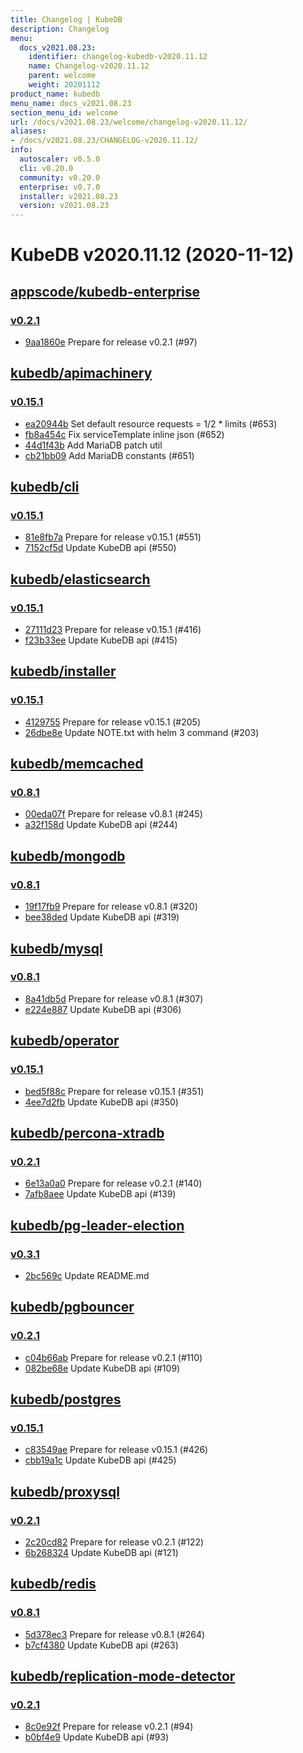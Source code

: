 ```yaml
---
title: Changelog | KubeDB
description: Changelog
menu:
  docs_v2021.08.23:
    identifier: changelog-kubedb-v2020.11.12
    name: Changelog-v2020.11.12
    parent: welcome
    weight: 20201112
product_name: kubedb
menu_name: docs_v2021.08.23
section_menu_id: welcome
url: /docs/v2021.08.23/welcome/changelog-v2020.11.12/
aliases:
- /docs/v2021.08.23/CHANGELOG-v2020.11.12/
info:
  autoscaler: v0.5.0
  cli: v0.20.0
  community: v0.20.0
  enterprise: v0.7.0
  installer: v2021.08.23
  version: v2021.08.23
---
```


# KubeDB v2020.11.12 (2020-11-12)


## [appscode/kubedb-enterprise](https://github.com/appscode/kubedb-enterprise)

### [v0.2.1](https://github.com/appscode/kubedb-enterprise/releases/tag/v0.2.1)

- [9aa1860e](https://github.com/appscode/kubedb-enterprise/commit/9aa1860e) Prepare for release v0.2.1 (#97)



## [kubedb/apimachinery](https://github.com/kubedb/apimachinery)

### [v0.15.1](https://github.com/kubedb/apimachinery/releases/tag/v0.15.1)

- [ea20944b](https://github.com/kubedb/apimachinery/commit/ea20944b) Set default resource requests = 1/2 * limits (#653)
- [fb8a454c](https://github.com/kubedb/apimachinery/commit/fb8a454c) Fix serviceTemplate inline json (#652)
- [44d1f43b](https://github.com/kubedb/apimachinery/commit/44d1f43b) Add MariaDB patch util
- [cb21bb09](https://github.com/kubedb/apimachinery/commit/cb21bb09) Add MariaDB constants (#651)



## [kubedb/cli](https://github.com/kubedb/cli)

### [v0.15.1](https://github.com/kubedb/cli/releases/tag/v0.15.1)

- [81e8fb7a](https://github.com/kubedb/cli/commit/81e8fb7a) Prepare for release v0.15.1 (#551)
- [7152cf5d](https://github.com/kubedb/cli/commit/7152cf5d) Update KubeDB api (#550)



## [kubedb/elasticsearch](https://github.com/kubedb/elasticsearch)

### [v0.15.1](https://github.com/kubedb/elasticsearch/releases/tag/v0.15.1)

- [27111d23](https://github.com/kubedb/elasticsearch/commit/27111d23) Prepare for release v0.15.1 (#416)
- [f23b33ee](https://github.com/kubedb/elasticsearch/commit/f23b33ee) Update KubeDB api (#415)



## [kubedb/installer](https://github.com/kubedb/installer)

### [v0.15.1](https://github.com/kubedb/installer/releases/tag/v0.15.1)

- [4129755](https://github.com/kubedb/installer/commit/4129755) Prepare for release v0.15.1 (#205)
- [26dbe8e](https://github.com/kubedb/installer/commit/26dbe8e) Update NOTE.txt with helm 3 command (#203)



## [kubedb/memcached](https://github.com/kubedb/memcached)

### [v0.8.1](https://github.com/kubedb/memcached/releases/tag/v0.8.1)

- [00eda07f](https://github.com/kubedb/memcached/commit/00eda07f) Prepare for release v0.8.1 (#245)
- [a32f158d](https://github.com/kubedb/memcached/commit/a32f158d) Update KubeDB api (#244)



## [kubedb/mongodb](https://github.com/kubedb/mongodb)

### [v0.8.1](https://github.com/kubedb/mongodb/releases/tag/v0.8.1)

- [19f17fb9](https://github.com/kubedb/mongodb/commit/19f17fb9) Prepare for release v0.8.1 (#320)
- [bee38ded](https://github.com/kubedb/mongodb/commit/bee38ded) Update KubeDB api (#319)



## [kubedb/mysql](https://github.com/kubedb/mysql)

### [v0.8.1](https://github.com/kubedb/mysql/releases/tag/v0.8.1)

- [8a41db5d](https://github.com/kubedb/mysql/commit/8a41db5d) Prepare for release v0.8.1 (#307)
- [e224e887](https://github.com/kubedb/mysql/commit/e224e887) Update KubeDB api (#306)



## [kubedb/operator](https://github.com/kubedb/operator)

### [v0.15.1](https://github.com/kubedb/operator/releases/tag/v0.15.1)

- [bed5f88c](https://github.com/kubedb/operator/commit/bed5f88c) Prepare for release v0.15.1 (#351)
- [4ee7d2fb](https://github.com/kubedb/operator/commit/4ee7d2fb) Update KubeDB api (#350)



## [kubedb/percona-xtradb](https://github.com/kubedb/percona-xtradb)

### [v0.2.1](https://github.com/kubedb/percona-xtradb/releases/tag/v0.2.1)

- [6e13a0a0](https://github.com/kubedb/percona-xtradb/commit/6e13a0a0) Prepare for release v0.2.1 (#140)
- [7afb8aee](https://github.com/kubedb/percona-xtradb/commit/7afb8aee) Update KubeDB api (#139)



## [kubedb/pg-leader-election](https://github.com/kubedb/pg-leader-election)

### [v0.3.1](https://github.com/kubedb/pg-leader-election/releases/tag/v0.3.1)

- [2bc569c](https://github.com/kubedb/pg-leader-election/commit/2bc569c) Update README.md



## [kubedb/pgbouncer](https://github.com/kubedb/pgbouncer)

### [v0.2.1](https://github.com/kubedb/pgbouncer/releases/tag/v0.2.1)

- [c04b66ab](https://github.com/kubedb/pgbouncer/commit/c04b66ab) Prepare for release v0.2.1 (#110)
- [082be68e](https://github.com/kubedb/pgbouncer/commit/082be68e) Update KubeDB api (#109)



## [kubedb/postgres](https://github.com/kubedb/postgres)

### [v0.15.1](https://github.com/kubedb/postgres/releases/tag/v0.15.1)

- [c83549ae](https://github.com/kubedb/postgres/commit/c83549ae) Prepare for release v0.15.1 (#426)
- [cbb19a1c](https://github.com/kubedb/postgres/commit/cbb19a1c) Update KubeDB api (#425)



## [kubedb/proxysql](https://github.com/kubedb/proxysql)

### [v0.2.1](https://github.com/kubedb/proxysql/releases/tag/v0.2.1)

- [2c20cd82](https://github.com/kubedb/proxysql/commit/2c20cd82) Prepare for release v0.2.1 (#122)
- [6b268324](https://github.com/kubedb/proxysql/commit/6b268324) Update KubeDB api (#121)



## [kubedb/redis](https://github.com/kubedb/redis)

### [v0.8.1](https://github.com/kubedb/redis/releases/tag/v0.8.1)

- [5d378ec3](https://github.com/kubedb/redis/commit/5d378ec3) Prepare for release v0.8.1 (#264)
- [b7cf4380](https://github.com/kubedb/redis/commit/b7cf4380) Update KubeDB api (#263)



## [kubedb/replication-mode-detector](https://github.com/kubedb/replication-mode-detector)

### [v0.2.1](https://github.com/kubedb/replication-mode-detector/releases/tag/v0.2.1)

- [8c0e92f](https://github.com/kubedb/replication-mode-detector/commit/8c0e92f) Prepare for release v0.2.1 (#94)
- [b0bf4e9](https://github.com/kubedb/replication-mode-detector/commit/b0bf4e9) Update KubeDB api (#93)




